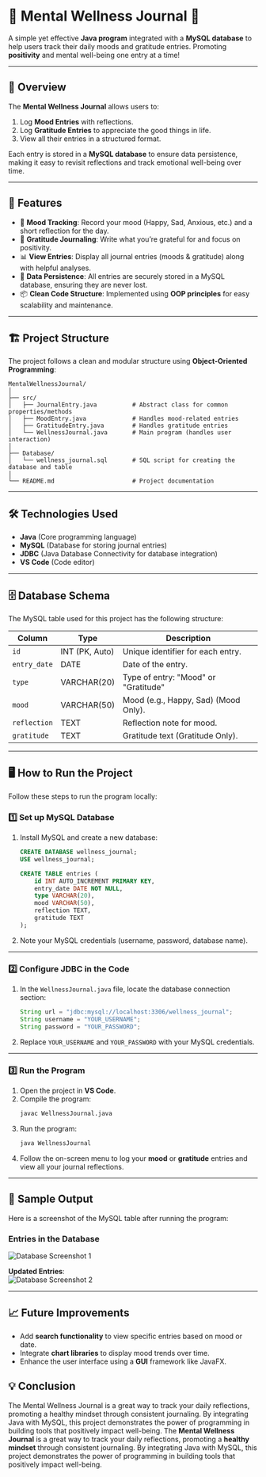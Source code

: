 # 🧘 **Mental Wellness Journal** 🌟  
A simple yet effective **Java program** integrated with a **MySQL database** to help users track their daily moods and gratitude entries. Promoting **positivity** and mental well-being one entry at a time!

---

## 📜 **Overview**  
The **Mental Wellness Journal** allows users to:  
1. Log **Mood Entries** with reflections.  
2. Log **Gratitude Entries** to appreciate the good things in life.  
3. View all their entries in a structured format.  

Each entry is stored in a **MySQL database** to ensure data persistence, making it easy to revisit reflections and track emotional well-being over time.

---

## 🚀 **Features**  
- 🎯 **Mood Tracking**: Record your mood (Happy, Sad, Anxious, etc.) and a short reflection for the day.  
- 🙏 **Gratitude Journaling**: Write what you’re grateful for and focus on positivity.  
- 📊 **View Entries**: Display all journal entries (moods & gratitude) along with helpful analyses.  
- 💾 **Data Persistence**: All entries are securely stored in a MySQL database, ensuring they are never lost.  
- 📦 **Clean Code Structure**: Implemented using **OOP principles** for easy scalability and maintenance.

---

## 🏗️ **Project Structure**  
The project follows a clean and modular structure using **Object-Oriented Programming**:  

```
MentalWellnessJournal/
│
├── src/
│   ├── JournalEntry.java          # Abstract class for common properties/methods
│   ├── MoodEntry.java             # Handles mood-related entries
│   ├── GratitudeEntry.java        # Handles gratitude entries
│   └── WellnessJournal.java       # Main program (handles user interaction)
│
├── Database/
│   └── wellness_journal.sql       # SQL script for creating the database and table
│
└── README.md                      # Project documentation
```

---

## 🛠️ **Technologies Used**  
- **Java** (Core programming language)  
- **MySQL** (Database for storing journal entries)  
- **JDBC** (Java Database Connectivity for database integration)  
- **VS Code** (Code editor)

---

## 🗄️ **Database Schema**  
The MySQL table used for this project has the following structure:  

| Column       | Type           | Description                          |
|--------------|----------------|--------------------------------------|
| `id`         | INT (PK, Auto) | Unique identifier for each entry.    |
| `entry_date` | DATE           | Date of the entry.                  |
| `type`       | VARCHAR(20)    | Type of entry: "Mood" or "Gratitude" |
| `mood`       | VARCHAR(50)    | Mood (e.g., Happy, Sad) (Mood Only). |
| `reflection` | TEXT           | Reflection note for mood.           |
| `gratitude`  | TEXT           | Gratitude text (Gratitude Only).    |

---

## 🖥️ **How to Run the Project**  

Follow these steps to run the program locally:  

### 1️⃣ **Set up MySQL Database**  
1. Install MySQL and create a new database:  
   ```sql
   CREATE DATABASE wellness_journal;
   USE wellness_journal;

   CREATE TABLE entries (
       id INT AUTO_INCREMENT PRIMARY KEY,
       entry_date DATE NOT NULL,
       type VARCHAR(20),
       mood VARCHAR(50),
       reflection TEXT,
       gratitude TEXT
   );
   ```
2. Note your MySQL credentials (username, password, database name).  

---

### 2️⃣ **Configure JDBC in the Code**  
1. In the `WellnessJournal.java` file, locate the database connection section:  
   ```java
   String url = "jdbc:mysql://localhost:3306/wellness_journal";
   String username = "YOUR_USERNAME";
   String password = "YOUR_PASSWORD";
   ```
2. Replace `YOUR_USERNAME` and `YOUR_PASSWORD` with your MySQL credentials.  

---

### 3️⃣ **Run the Program**  
1. Open the project in **VS Code**.  
2. Compile the program:  
   ```bash
   javac WellnessJournal.java
   ```
3. Run the program:  
   ```bash
   java WellnessJournal
   ```
4. Follow the on-screen menu to log your **mood** or **gratitude** entries and view all your journal reflections.

---

## 📸 **Sample Output**  

Here is a screenshot of the MySQL table after running the program:  

### **Entries in the Database**  
![Database Screenshot 1](file-Bs8gMEG2SSHCbaQ5jbakYS)  

**Updated Entries**:  
![Database Screenshot 2](file-CjbfPA6drSw2FUKBNXBARo)  

---

## 📈 **Future Improvements**  
- Add **search functionality** to view specific entries based on mood or date.  
- Integrate **chart libraries** to display mood trends over time.  
- Enhance the user interface using a **GUI** framework like JavaFX.  


## 💡 **Conclusion**  
The Mental Wellness Journal is a great way to track your daily reflections, promoting a healthy mindset through consistent journaling. By integrating Java with MySQL, this project demonstrates the power of programming in building tools that positively impact well-being.
The **Mental Wellness Journal** is a great way to track your daily reflections, promoting a **healthy mindset** through consistent journaling. By integrating Java with MySQL, this project demonstrates the power of programming in building tools that positively impact well-being.

